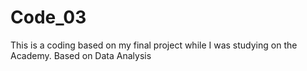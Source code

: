 # Code_03
This is a coding based on my final project while I was studying on the Academy. Based on Data Analysis
